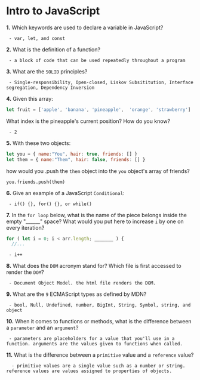 # Intro to JavaScript

**1.** Which keywords are used to declare a variable in JavaScript?
<!-- enter you answer in the space below -->
```
 - var, let, and const
```
**2.** What is the definition of a function?
<!-- enter you answer in the space below -->
```
 - a block of code that can be used repeatedly throughout a program
```
**3.** What are the `SOLID` principles?
<!-- enter you answer in the space below -->
```
 - Single-responsibility, Open-closed, Liskov Subsititution, Interface segregation, Dependency Inversion
```
**4.** Given this array: 
```js
let fruit = ['apple', 'banana', 'pineapple',  'orange', 'strawberry']
``` 
What index is the pineapple's current position? How do you know?
<!-- enter you answer in the space below -->
```
 - 2
```
**5.** With these two objects: 
```js
let you = { name:"You", hair: true, friends: [] }
let them = { name:"Them", hair: false, friends: [] }
```
how would you .push the `them` object into the `you` object's array of friends?
<!-- enter you answer in the space below -->
```
you.friends.push(them)
```

**6.** Give an example of a JavaScript `Conditional`:
<!-- enter you answer in the space below -->
```
 - if() {}, for() {}, or while()
```
**7.** In the `for loop` below, what is the name of the piece belongs inside the empty "______" space? What would you put here to increase `i` by one on every iteration?
```js
for ( let i = 0; i < arr.length; _______ ) {
  //...
```
<!-- enter you answer in the space below -->
```
 - i++
```
**8.** What does the `DOM` acronym stand for? Which file is first accessed to render the `DOM`?
<!-- enter you answer in the space below -->
```
 - Document Object Model. the html file renders the DOM.
```

**9.** What are the `9` ECMAScript types as defined by MDN?
<!-- enter you answer in the space below -->
```
 - bool, Null, Undefined, number, BigInt, String, Symbol, string, and object
```
**10.** When it comes to functions or methods, what is the difference between a `parameter` and an `argument`?
<!-- enter you answer in the space below -->
```
 - parameters are placeholders for a value that you'll use in a function. arguments are the values given to functions when called.
```
**11.** What is the difference between a `primitive` value and a `reference` value?
<!-- enter you answer in the space below -->
```
  - primitive values are a single value such as a number or string. reference values are values assigned to properties of objects.
```